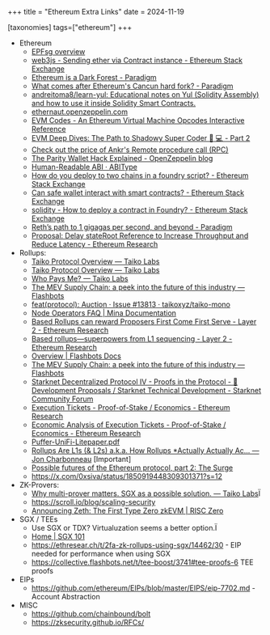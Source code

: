 +++
title = "Ethereum Extra Links"
date = 2024-11-19

[taxonomies]
tags=["ethereum"]
+++


- Ethereum
  - [EPFsg overview](https://epf.wiki/#/eps/intro?id=epf-protocol-studies)
  - [web3js - Sending ether via Contract instance - Ethereum Stack Exchange](https://ethereum.stackexchange.com/questions/53094/sending-ether-via-contract-instance)
  - [Ethereum is a Dark Forest - Paradigm](https://www.paradigm.xyz/2020/08/ethereum-is-a-dark-forest)
  - [What comes after Ethereum's Cancun hard fork? - Paradigm](https://www.paradigm.xyz/2024/01/ethereum-2024)
  - [andreitoma8/learn-yul: Educational notes on Yul (Solidity Assembly) and how to use it inside Solidity Smart Contracts.](https://github.com/andreitoma8/learn-yul)
  - [ethernaut.openzeppelin.com](https://ethernaut.openzeppelin.com/)
  - [EVM Codes - An Ethereum Virtual Machine Opcodes Interactive Reference](https://www.evm.codes/)
  - [EVM Deep Dives: The Path to Shadowy Super Coder 🥷 💻 - Part 2](https://noxx.substack.com/p/evm-deep-dives-the-path-to-shadowy-d6b?s=r)
  - [Check out the price of Ankr's Remote procedure call (RPC)](https://www.ankr.com/rpc/projects/)
  - [The Parity Wallet Hack Explained - OpenZeppelin blog](https://blog.openzeppelin.com/on-the-parity-wallet-multisig-hack-405a8c12e8f7)
  - [Human-Readable ABI · ABIType](https://abitype.dev/api/human)
  - [How do you deploy to two chains in a foundry script? - Ethereum Stack Exchange](https://ethereum.stackexchange.com/questions/162311/how-do-you-deploy-to-two-chains-in-a-foundry-script)
  - [Can safe wallet interact with smart contracts? - Ethereum Stack Exchange](https://ethereum.stackexchange.com/questions/155011/can-safe-wallet-interact-with-smart-contracts)
  - [solidity - How to deploy a contract in Foundry? - Ethereum Stack Exchange](https://ethereum.stackexchange.com/questions/154241/how-to-deploy-a-contract-in-foundry)
  - [Reth’s path to 1 gigagas per second, and beyond - Paradigm](https://www.paradigm.xyz/2024/04/reth-perf)
  - [Proposal: Delay stateRoot Reference to Increase Throughput and Reduce Latency - Ethereum Research](https://ethresear.ch/t/proposal-delay-stateroot-reference-to-increase-throughput-and-reduce-latency/20490)
- Rollups:
  - [Taiko Protocol Overview — Taiko Labs](https://taiko.mirror.xyz/y_47kIOL5kavvBmG0zVujD2TRztMZt-xgM5d4oqp4_Y)
  - [Taiko Protocol Overview — Taiko Labs](https://taiko.mirror.xyz/y_47kIOL5kavvBmG0zVujD2TRztMZt-xgM5d4oqp4_Y)
  - [Who Pays Me? — Taiko Labs](https://taiko.mirror.xyz/qvZV19UrPOPbWwJ3hwdppNlnqn4nM_LXoS1uztKs6DE)
  - [The MEV Supply Chain: a peek into the future of this industry — Flashbots](https://flashbots.mirror.xyz/bqCakwfQZkMsq63b50vib-nibo5eKai0QuK7m-Dsxpo)
  - [feat(protocol): Auction · Issue #13813 · taikoxyz/taiko-mono](https://github.com/taikoxyz/taiko-mono/issues/13813#issuecomment-1562539366)
  - [Node Operators FAQ | Mina Documentation](https://docs.minaprotocol.com/node-operators/faq#snarks-and-snark-workers)
  - [Based Rollups can reward Proposers First Come First Serve - Layer 2 - Ethereum Research](https://ethresear.ch/t/based-rollups-can-reward-proposers-first-come-first-serve/18317)
  - [Based rollups—superpowers from L1 sequencing - Layer 2 - Ethereum Research](https://ethresear.ch/t/based-rollups-superpowers-from-l1-sequencing/15016)
  - [Overview | Flashbots Docs](https://docs.flashbots.net/flashbots-mev-boost/introduction)
  - [The MEV Supply Chain: a peek into the future of this industry — Flashbots](https://flashbots.mirror.xyz/bqCakwfQZkMsq63b50vib-nibo5eKai0QuK7m-Dsxpo)
  - [Starknet Decentralized Protocol IV - Proofs in the Protocol - 📜 Development Proposals / Starknet Technical Development - Starknet Community Forum](https://community.starknet.io/t/starknet-decentralized-protocol-iv-proofs-in-the-protocol/6030/18)
  - [Execution Tickets - Proof-of-Stake / Economics - Ethereum Research](https://ethresear.ch/t/execution-tickets/17944)
  - [Economic Analysis of Execution Tickets - Proof-of-Stake / Economics - Ethereum Research](https://ethresear.ch/t/economic-analysis-of-execution-tickets/18894)
  - [Puffer-UniFi-Litepaper.pdf](https://unifi.puffer.fi/files/Puffer-UniFi-Litepaper.pdf)
  - [Rollups Are L1s (& L2s) a.k.a. How Rollups \*Actually Actually Ac… — Jon Charbonneau](https://dba.mirror.xyz/LYUb_Y2huJhNUw_z8ltqui2d6KY8Fc3t_cnSE9rDL_o) [Important]
  - [Possible futures of the Ethereum protocol, part 2: The Surge](https://vitalik.eth.limo/general/2024/10/17/futures2.html#6)
  - https://x.com/0xsiva/status/1850919448309301371?s=12
- ZK-Provers:
    - [Why multi-prover matters. SGX as a possible solution. — Taiko Labs](https://taiko.mirror.xyz/Kx1Mp4WJjd83K1KDEwp1pM7xi9QmpSahxJg3S_N7NE4)Ï
    - https://scroll.io/blog/scaling-security
    - [Announcing Zeth: The First Type Zero zkEVM | RISC Zero](https://risczero.com/blog/zeth-release)
- SGX / TEEs
    - Use SGX or TDX? Virtualuzation seems a better option.Ï
    - [Home | SGX 101](https://sgx101.gitbook.io/sgx101)
    - https://ethresear.ch/t/2fa-zk-rollups-using-sgx/14462/30 - EIP needed for performance when using SGX
    - https://collective.flashbots.net/t/tee-boost/3741#tee-proofs-6  TEE proofs
- EIPs
    - https://github.com/ethereum/EIPs/blob/master/EIPS/eip-7702.md - Account Abstraction
- MISC
    - https://github.com/chainbound/bolt
    - https://zksecurity.github.io/RFCs/
